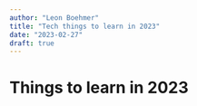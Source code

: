 ```yaml
---
author: "Leon Boehmer"
title: "Tech things to learn in 2023"
date: "2023-02-27"
draft: true
---
```


# Things to learn in 2023
